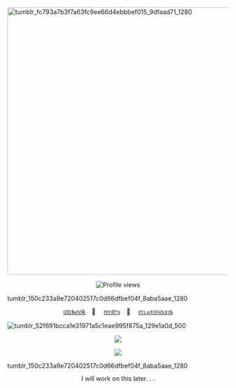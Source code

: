 <img width="1080" height="608" alt="tumblr_fc793a7b3f7a63fc9ee66d4ebbbef015_9dfaad71_1280" src="https://github.com/user-attachments/assets/442ce5ab-cc19-4925-9e56-4db84c2594dc" />
  <p align="center">
<img src="https://komarev.com/ghpvc/?username=gingersbakery&label=୨ৎ+cookies+ᵎᵎ&color=ea3346&style=plastic" alt="Profile views"/>
  </p>
<img width="1280" height="15" alt="tumblr_150c233a9e720402517c0d66dfbef04f_8aba5aae_1280" src="https://github.com/user-attachments/assets/603d0f17-978e-4a48-b9ca-418267a3bdde" />

<p align="center">
  <a href="https://gingersbakery.atabook.org/">ᥲ𝗍ᥲᑲ᥆᥆k</a>⠀ 🍰 ⠀
  <a href="https://rentry.co/gingersbakery">rᥱᥒ𝗍rᥡ</a>⠀ 🍪 ⠀
  <a href="https://en.pronouns.page/@cookiebakery">ᥱᥒ.⍴r᥆ᥒ᥆ᥙᥒs</a>
</p>

![tumblr_52f691bcca1e31971a5c1eae995f875a_129e1a0d_500](https://github.com/user-attachments/assets/a53b7f02-384e-4fb8-aada-b8be0c592cd8)

<p align="center">
  <img src="https://github.com/user-attachments/assets/422f0848-1b31-4cb5-8f64-e9c4143f74ec"/>
</p>
<p align="center">
  <img src="https://github.com/user-attachments/assets/a65c6ef7-783a-49af-91ca-7e5e018fce6b"/>
  </p>
<img width="1280" height="15" alt="tumblr_150c233a9e720402517c0d66dfbef04f_8aba5aae_1280" src="https://github.com/user-attachments/assets/603d0f17-978e-4a48-b9ca-418267a3bdde" />
<p align="center">
I will work on this later. . .
</p>

<!--![tumblr_a6f563ee6d7b22594dade0cc4a3e7ea7_5e9b32b4_250 gif](https://github.com/user-attachments/assets/422f0848-1b31-4cb5-8f64-e9c4143f74ec)
